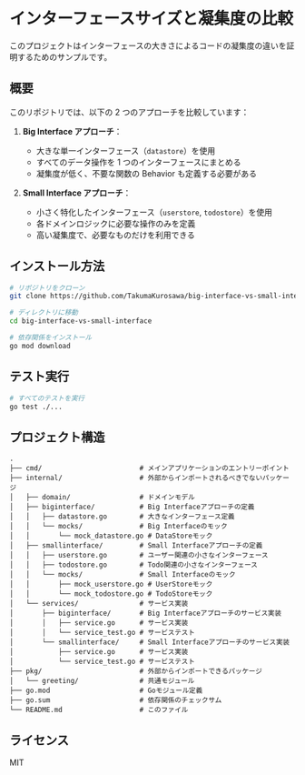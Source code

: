 # インターフェースサイズと凝集度の比較

このプロジェクトはインターフェースの大きさによるコードの凝集度の違いを証明するためのサンプルです。

## 概要

このリポジトリでは、以下の 2 つのアプローチを比較しています：

1. **Big Interface アプローチ**：

   - 大きな単一インターフェース（`datastore`）を使用
   - すべてのデータ操作を 1 つのインターフェースにまとめる
   - 凝集度が低く、不要な関数の Behavior も定義する必要がある

2. **Small Interface アプローチ**：
   - 小さく特化したインターフェース（`userstore`, `todostore`）を使用
   - 各ドメインロジックに必要な操作のみを定義
   - 高い凝集度で、必要なものだけを利用できる

## インストール方法

```bash
# リポジトリをクローン
git clone https://github.com/TakumaKurosawa/big-interface-vs-small-interface.git

# ディレクトリに移動
cd big-interface-vs-small-interface

# 依存関係をインストール
go mod download
```

## テスト実行

```bash
# すべてのテストを実行
go test ./...
```

## プロジェクト構造

```
.
├── cmd/                        # メインアプリケーションのエントリーポイント
├── internal/                   # 外部からインポートされるべきでないパッケージ
│   ├── domain/                 # ドメインモデル
│   ├── biginterface/           # Big Interfaceアプローチの定義
│   │   ├── datastore.go        # 大きなインターフェース定義
│   │   └── mocks/              # Big Interfaceのモック
│   │       └── mock_datastore.go # DataStoreモック
│   ├── smallinterface/         # Small Interfaceアプローチの定義
│   │   ├── userstore.go        # ユーザー関連の小さなインターフェース
│   │   ├── todostore.go        # Todo関連の小さなインターフェース
│   │   └── mocks/              # Small Interfaceのモック
│   │       ├── mock_userstore.go # UserStoreモック
│   │       └── mock_todostore.go # TodoStoreモック
│   └── services/               # サービス実装
│       ├── biginterface/       # Big Interfaceアプローチのサービス実装
│       │   ├── service.go      # サービス実装
│       │   └── service_test.go # サービステスト
│       └── smallinterface/     # Small Interfaceアプローチのサービス実装
│           ├── service.go      # サービス実装
│           └── service_test.go # サービステスト
├── pkg/                        # 外部からインポートできるパッケージ
│   └── greeting/               # 共通モジュール
├── go.mod                      # Goモジュール定義
├── go.sum                      # 依存関係のチェックサム
└── README.md                   # このファイル
```

## ライセンス

MIT
